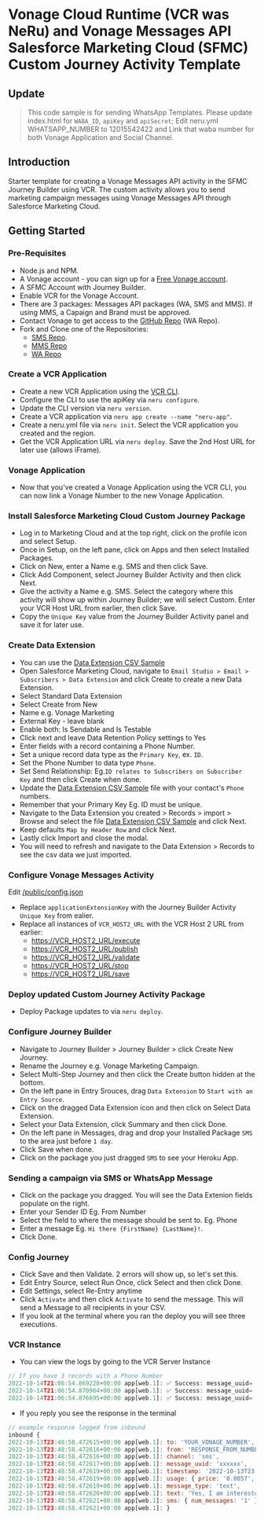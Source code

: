 # Vonage Cloud Runtime (VCR was NeRu) and Vonage Messages API Salesforce Marketing Cloud (SFMC) Custom Journey Activity Template

## Update

> This code sample is for sending WhatsApp Templates. Please update index.html for `WABA_ID`, `apiKey` and `apiSecret`;
> Edit neru.yml WHATSAPP_NUMBER to 12015542422 and Link that waba number for both Vonage Application and Social Channel.

## Introduction

Starter template for creating a Vonage Messages API activity in the SFMC Journey Builder using VCR.
The custom activity allows you to send marketing campaign messages using Vonage Messages API through Salesforce Marketing Cloud.

## Getting Started

### Pre-Requisites

- Node.js and NPM.
- A Vonage account - you can sign up for a [Free Vonage account](https://ui.idp.vonage.com/ui/auth/registration).
- A SFMC Account with Journey Builder.
- Enable VCR for the Vonage Account.
- There are 3 packages: Messages API packages (WA, SMS and MMS). If using MMS, a Capaign and Brand must be approved.
- Contact Vonage to get access to the [GitHub Repo](https://github.com/nexmo-se/template-neru-sfmc/tree/bs-wa) (WA Repo).
- Fork and Clone one of the Repositories:
  - [SMS Repo](https://github.com/nexmo-se/template-neru-sfmc/tree/bs-sms).
  - [MMS Repo](https://github.com/nexmo-se/template-neru-sfmc/tree/bs-mms)
  - [WA Repo](https://github.com/nexmo-se/template-neru-sfmc/tree/bs-wa)

### Create a VCR Application

- Create a new VCR Application using the [VCR CLI](https://vonage-neru.herokuapp.com/neru/guides/cli).
- Configure the CLI to use the apiKey via `neru configure`.
- Update the CLI version via `neru version`.
- Create a VCR application via `neru app create --name "neru-app"`.
- Create a neru.yml file via `neru init`. Select the VCR application you created and the region.
- Get the VCR Application URL via `neru deploy`. Save the 2nd Host URL for later use (allows iFrame).

### Vonage Application

- Now that you've created a Vonage Application using the VCR CLI, you can now link a Vonage Number to the new Vonage Application.

### Install Salesforce Marketing Cloud Custom Journey Package

- Log in to Marketing Cloud and at the top right, click on the profile icon and select Setup.
- Once in Setup, on the left pane, click on Apps and then select Installed Packages.
- Click on New, enter a Name e.g. SMS and then click Save.
- Click Add Component, select Journey Builder Activity and then click Next.
- Give the activity a Name e.g. SMS. Select the category where this activity will show up within Journey Builder;
  we will select Custom.
  Enter your VCR Host URL from earlier, then click Save.
- Copy the `Unique Key` value from the Journey Builder Activity panel and save it for later use.

### Create Data Extension

- You can use the [Data Extension CSV Sample](./../data-extension-sample.csv)
- Open Salesforce Marketing Cloud, navigate to `Email Studio > Email > Subscribers > Data Extension` and
  click Create to create a new Data Extension.
- Select Standard Data Extension
- Select Create from New
- Name e.g. Vonage Marketing
- External Key - leave blank
- Enable both: Is Sendable and Is Testable
- Click next and leave Data Retention Policy settings to Yes
- Enter fields with a record containing a Phone Number.
- Set a unique record data type as the `Primary Key`, ex. `ID`.
- Set the Phone Number to data type `Phone`.
- Set Send Relationship: Eg.`ID relates to Subscribers on Subscriber Key` and then click Create when done.
- Update the [Data Extension CSV Sample](./../data-extension-sample.csv) file with your contact's `Phone` numbers.
- Remember that your Primary Key Eg. ID must be unique.
- Navigate to the Data Extension you created > Records > import > Browse and select the file [Data Extension CSV Sample](./../data-extension-sample.csv) and click Next.
- Keep defaults `Map by Header Row` and click Next.
- Lastly click Import and close the modal.
- You will need to refresh and navigate to the Data Extension > Records to see the csv data we just imported.

### Configure Vonage Messages Activity

Edit [/public/config.json](../public/config.json)

- Replace `applicationExtensionKey` with the Journey Builder Activity `Unique Key` from ealier.
- Replace all instances of `VCR_HOST2_URL` with the VCR Host 2 URL from earlier:
  - <https://VCR_HOST2_URL/execute>
  - <https://VCR_HOST2_URL/publish>
  - <https://VCR_HOST2_URL/validate>
  - <https://VCR_HOST2_URL/stop>
  - <https://VCR_HOST2_URL/save>

### Deploy updated Custom Journey Activity Package

- Deploy Package updates to via `neru deploy`.

### Configure Journey Builder

- Navigate to Journey Builder > Journey Builder > click Create New Journey.
- Rename the Journey e.g. Vonage Marketing Campaign.
- Select Multi-Step Journey and then click the Create button hidden at the bottom.
- On the left pane in Entry Srouces, drag `Data Extension` to `Start with an Entry Source`.
- Click on the dragged Data Extension icon and then click on Select Data Extension.
- Select your Data Extension, click Summary and then click Done.
- On the left pane in Messages, drag and drop your Installed Package `SMS` to the area
  just before `1 day`.
- Click Save when done.
- Click on the package you just dragged `SMS` to see your Heroku App.

### Sending a campaign via SMS or WhatsApp Message

- Click on the package you dragged. You will see the Data Extenion fields populate on the right.
- Enter your Sender ID Eg. From Number
- Select the field to where the message should be sent to. Eg. Phone
- Enter a message Eg. `Hi there {FirstName} {LastName}!`.
- Click Done.

### Config Journey

- Click Save and then Validate. 2 errors will show up, so let's set this.
- Edit Entry Source, select Run Once, click Select and then click Done.
- Edit Settings, select Re-Entry anytime
- Click `Activate` and then click `Activate` to send the message. This will send a Message to all recipients in your CSV.
- If you look at the terminal where you ran the deploy you will see three executions.

### VCR Instance

- You can view the logs by going to the VCR Server Instance

```js
// If you have 3 records with a Phone Number
2022-10-14T21:06:54.869228+00:00 app[web.1]: ✅ Success: message_uuid= b16363e2-aa12-4796-aaf1-1f7b3b7f9901
2022-10-14T21:06:54.870964+00:00 app[web.1]: ✅ Success: message_uuid= 13dcf471-4bdd-4d23-a691-862c3022f4d2
2022-10-14T21:06:54.876695+00:00 app[web.1]: ✅ Success: message_uuid= 3643d0a9-2663-4534-8c77-e1567fde6d3d
```

- If you reply you see the response in the terminal

```js
// example response logged from inbound
inbound {
2022-10-13T23:48:58.472615+00:00 app[web.1]: to: 'YOUR_VONAGE_NUMBER',
2022-10-13T23:48:58.472616+00:00 app[web.1]: from: 'RESPONSE_FROM_NUMBER',
2022-10-13T23:48:58.472616+00:00 app[web.1]: channel: 'sms',
2022-10-13T23:48:58.472617+00:00 app[web.1]: message_uuid: 'xxxxxx',
2022-10-13T23:48:58.472619+00:00 app[web.1]: timestamp: '2022-10-13T23:48:58Z',
2022-10-13T23:48:58.472619+00:00 app[web.1]: usage: { price: '0.0057', currency: 'EUR' },
2022-10-13T23:48:58.472619+00:00 app[web.1]: message_type: 'text',
2022-10-13T23:48:58.472620+00:00 app[web.1]: text: 'Yes, I am interested in the promotion!',
2022-10-13T23:48:58.472621+00:00 app[web.1]: sms: { num_messages: '1' }
2022-10-13T23:48:58.472621+00:00 app[web.1]: }
```
